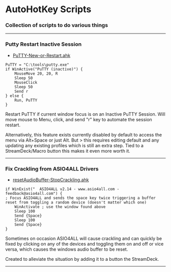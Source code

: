 # AutoHotKey Scripts

### Collection of scripts to do various things

---

### **Putty Restart Inactive Session** ###
* [PuTTY-New-or-Restart.ahk](https://github.com/cr0m/AutoHotKeyScripts/blob/main/Putty/PuTTY-New-or-Restart.ahk)
````
PuTTY = "C:\tools\putty.exe"
if WinActive("PuTTY (inactive)") {
	MouseMove 20, 20, R
	Sleep 50
	MouseClick
	Sleep 50
	Send r
} else {
	Run, PuTTY
}
````

Restart PuTTY if current window focus is on an Inactive PuTTY Session. Will move mouse to Menu, click, and send "r" key to automate the session restart.

Alternatively, this feature exists currently disabled by 
default to access the menu via Alt+Space or just Alt. But > this requires editing default and any updating any existing  profiles which is still an extra step. Tied to a StreamDeck/Macro button this makes it even more worth it.


---
### **Fix Crackling from ASIO4ALL Drivers** ###
* [resetAudioBuffer-StopCrackling.ahk](https://github.com/cr0m/AutoHotKeyScripts/blob/main/Audio/resetAudioBuffer-StopCrackling.ahk)
````
if WinExist("  ASIO4ALL v2.14 - www.asio4all.com - feedback@asio4all.com") {
; Focus ASIO4ALL and sends the space key twice triggering a buffer reset from toggling a random device (doesn't matter which one)
    WinActivate ; use the window found above
	Sleep 100
	Send {Space}
	Sleep 100
	Send {Space}	
}
````

Sometimes on occasion ASIO4ALL will cause crackling and can quickly be fixed by clicking on any of the devices and toggling them on and off or vice versa, which causes the windows audio buffer to be reset. 

Created to alleviate the situation by adding it to a button the StreamDeck.

---
